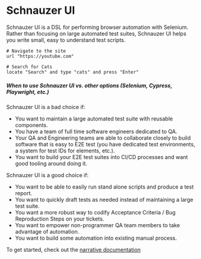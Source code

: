 # Schnauzer UI

Schnauzer UI is a DSL for performing browser automation with Selenium.
Rather than focusing on large automated test suites, Schnauzer UI helps
you write small, easy to understand test scripts.

```schnauzer_ui
# Navigate to the site
url "https://youtube.com"

# Search for Cats
locate "Search" and type "cats" and press "Enter"
```

##### When to use Schnauzer UI vs. other options (Selenium, Cypress, Playwright, etc.)
Schnauzer UI is a bad choice if:
- You want to maintain a large automated test suite with reusable components.
- You have a team of full time software engineers dedicated to QA.
- Your QA and Engineering teams are able to collaborate closely to build software
  that is easy to E2E test (you have dedicated test environments, a system for test IDs for elements, etc.).
- You want to build your E2E test suites into CI/CD processes and want good tooling around doing it.

Schnauzer UI is a good choice if:
- You want to be able to easily run stand alone scripts and produce a test report.
- You want to quickly draft tests as needed instead of maintaining a large test suite.
- You want a more robust way to codify Acceptance Criteria / Bug Reproduction Steps on your tickets.
- You want to empower non-programmer QA team members to take advantage of automation.
- You want to build some automation into existing manual process.

To get started, check out the [narrative documentation](https://bcpeinhardt.github.io/schnauzerUI/)
